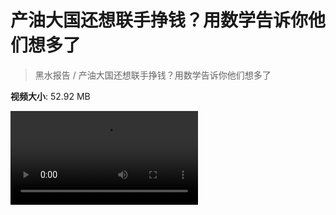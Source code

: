 # 产油大国还想联手挣钱？用数学告诉你他们想多了

> 黑水报告 / 产油大国还想联手挣钱？用数学告诉你他们想多了

**视频大小**: 52.92 MB

<div class="video"><video src="https://file.hsyhx.top/video/黑水报告/产油大国还想联手挣钱？用数学告诉你他们想多了.mp4" controls preload>🤔 您的浏览器不支持 video 标签</video></div>
